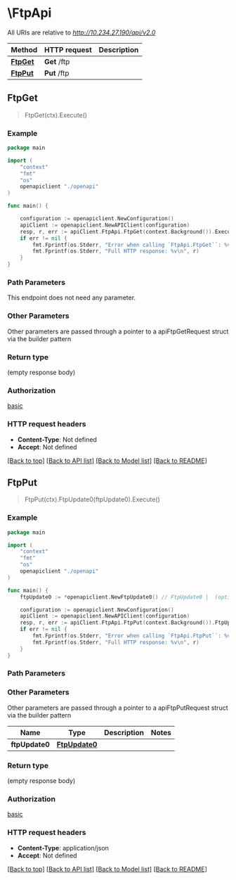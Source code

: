 # \FtpApi

All URIs are relative to *http://10.234.27.190/api/v2.0*

Method | HTTP request | Description
------------- | ------------- | -------------
[**FtpGet**](FtpApi.md#FtpGet) | **Get** /ftp | 
[**FtpPut**](FtpApi.md#FtpPut) | **Put** /ftp | 



## FtpGet

> FtpGet(ctx).Execute()



### Example

```go
package main

import (
    "context"
    "fmt"
    "os"
    openapiclient "./openapi"
)

func main() {

    configuration := openapiclient.NewConfiguration()
    apiClient := openapiclient.NewAPIClient(configuration)
    resp, r, err := apiClient.FtpApi.FtpGet(context.Background()).Execute()
    if err != nil {
        fmt.Fprintf(os.Stderr, "Error when calling `FtpApi.FtpGet``: %v\n", err)
        fmt.Fprintf(os.Stderr, "Full HTTP response: %v\n", r)
    }
}
```

### Path Parameters

This endpoint does not need any parameter.

### Other Parameters

Other parameters are passed through a pointer to a apiFtpGetRequest struct via the builder pattern


### Return type

 (empty response body)

### Authorization

[basic](../README.md#basic)

### HTTP request headers

- **Content-Type**: Not defined
- **Accept**: Not defined

[[Back to top]](#) [[Back to API list]](../README.md#documentation-for-api-endpoints)
[[Back to Model list]](../README.md#documentation-for-models)
[[Back to README]](../README.md)


## FtpPut

> FtpPut(ctx).FtpUpdate0(ftpUpdate0).Execute()





### Example

```go
package main

import (
    "context"
    "fmt"
    "os"
    openapiclient "./openapi"
)

func main() {
    ftpUpdate0 := *openapiclient.NewFtpUpdate0() // FtpUpdate0 |  (optional)

    configuration := openapiclient.NewConfiguration()
    apiClient := openapiclient.NewAPIClient(configuration)
    resp, r, err := apiClient.FtpApi.FtpPut(context.Background()).FtpUpdate0(ftpUpdate0).Execute()
    if err != nil {
        fmt.Fprintf(os.Stderr, "Error when calling `FtpApi.FtpPut``: %v\n", err)
        fmt.Fprintf(os.Stderr, "Full HTTP response: %v\n", r)
    }
}
```

### Path Parameters



### Other Parameters

Other parameters are passed through a pointer to a apiFtpPutRequest struct via the builder pattern


Name | Type | Description  | Notes
------------- | ------------- | ------------- | -------------
 **ftpUpdate0** | [**FtpUpdate0**](FtpUpdate0.md) |  | 

### Return type

 (empty response body)

### Authorization

[basic](../README.md#basic)

### HTTP request headers

- **Content-Type**: application/json
- **Accept**: Not defined

[[Back to top]](#) [[Back to API list]](../README.md#documentation-for-api-endpoints)
[[Back to Model list]](../README.md#documentation-for-models)
[[Back to README]](../README.md)

